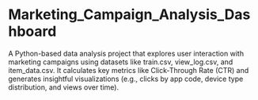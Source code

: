 # Marketing_Campaign_Analysis_Dashboard
A Python-based data analysis project that explores user interaction with marketing campaigns using datasets like train.csv, view_log.csv, and item_data.csv. It calculates key metrics like Click-Through Rate (CTR) and generates insightful visualizations (e.g., clicks by app code, device type distribution, and views over time).
